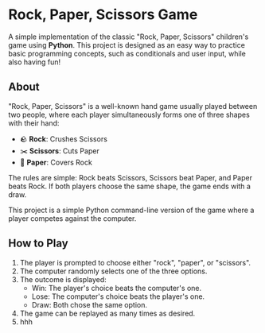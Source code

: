 # Rock, Paper, Scissors Game

A simple implementation of the classic "Rock, Paper, Scissors" children's game using **Python**. This project is designed as an easy way to practice basic programming concepts, such as conditionals and user input, while also having fun!

## About
"Rock, Paper, Scissors" is a well-known hand game usually played between two people, where each player simultaneously forms one of three shapes with their hand:
- 🪨 **Rock**: Crushes Scissors
- ✂️ **Scissors**: Cuts Paper
- 📄 **Paper**: Covers Rock

The rules are simple: Rock beats Scissors, Scissors beat Paper, and Paper beats Rock. If both players choose the same shape, the game ends with a draw.

This project is a simple Python command-line version of the game where a player competes against the computer.

## How to Play
1. The player is prompted to choose either "rock", "paper", or "scissors".
2. The computer randomly selects one of the three options.
3. The outcome is displayed:
   - Win: The player's choice beats the computer's one.
   - Lose: The computer's choice beats the player's one.
   - Draw: Both chose the same option.
4. The game can be replayed as many times as desired.
5. hhh
